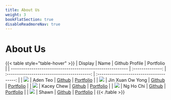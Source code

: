 ```yaml
---
title: About Us
weight: 3
bookFlatSection: true
disableReadmoreNav: true
---
```


# About Us

{{< table style="table-hover" >}}
| Display                                                   |       Name       |               Github Profile                |                Portfolio                 |
| --------------------------------------------------------- | :--------------: | :-----------------------------------------: | :--------------------------------------: |
| ![](https://via.placeholder.com/100.png?text=Photo)       |     Aden Teo     |    [Github](https://github.com/adenteo)     |    [Portfolio](docs/team/adenteo.md)     |
| ![](https://avatars.githubusercontent.com/u/87897838?v=4) | Jin Xuan Ow Yong | [Github](https://github.com/jinxuan-owyong) | [Portfolio](docs/team/jinxuan-owyong.md) |
| ![](https://via.placeholder.com/100.png?text=Photo)       |    Kacey Chew    |   [Github](https://github.com/kaceycsn/)    |    [Portfolio](docs/team/johndoe.md)     |
| ![](https://avatars.githubusercontent.com/u/35862661?v=4) |    Ng Ho Chi     |   [Github](https://github.com/nghochi123)   |    [Portfolio](docs/team/nghochi.md)     |
| ![](https://via.placeholder.com/100.png?text=Photo)       |      Shawn       |        [Github](https://github.com/)        |    [Portfolio](docs/team/johndoe.md)     |
{{< /table >}}
